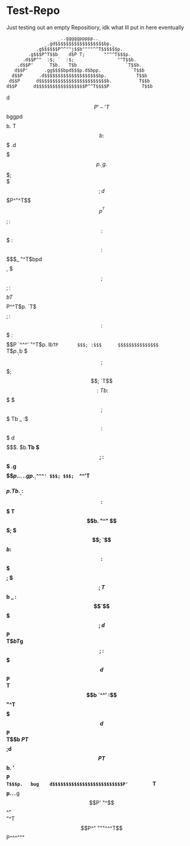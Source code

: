 # Test-Repo
Just testing out an empty Repositiory, idk what Ill put in here eventually



                       _..gggggppppp.._                       
                  _.gd$$$$$$$$$$$$$$$$$$bp._                  
               .g$$$$$$P^^""j$$b""""^^T$$$$$$p.               
            .g$$$P^T$$b    d$P T;       ""^^T$$$p.            
          .d$$P^"  :$; `  :$;                "^T$$b.          
        .d$$P'      T$b.   T$b                  `T$$b.        
       d$$P'      .gg$$$$bpd$$$p.d$bpp.           `T$$b       
      d$$P      .d$$$$$$$$$$$$$$$$$$$$bp.           T$$b      
     d$$P      d$$$$$$$$$$$$$$$$$$$$$$$$$b.          T$$b     
    d$$P      d$$$$$$$$$$$$$$$$$$P^^T$$$$P            T$$b    
   d$$P    '-'T$$$$$$$$$$$$$$$$$$bggpd$$$$b.           T$$b   
  :$$$      .d$$$$$$$$$$$$$$$$$$$$$$$$$$$$$$$p._.g.     $$$;  
  $$$;     d$$$$$$$$$$$$$$$$$$$$$$$P^"^T$$$$P^^T$$$;    :$$$  
 :$$$     :$$$$$$$$$$$$$$:$$$$$$$$$_    "^T$bpd$$$$,     $$$; 
 $$$;     :$$$$$$$$$$$$$$bT$$$$$P^^T$p.    `T$$$$$$;     :$$$ 
:$$$      :$$$$$$$$$$$$$$P `^^^'    "^T$p.    lb`TP       $$$;
:$$$      $$$$$$$$$$$$$$$              `T$$p._;$b         $$$;
$$$;      $$$$$$$$$$$$$$;                `T$$$$:Tb        :$$$
$$$;      $$$$$$$$$$$$$$$                        Tb    _  :$$$
:$$$     d$$$$$$$$$$$$$$$.                        $b.__Tb $$$;
:$$$  .g$$$$$$$$$$$$$$$$$$$p...______...gp._      :$`^^^' $$$;
 $$$;  `^^'T$$$$$$$$$$$$$$$$$$$$$$$$$$$$$$$$$p.    Tb._, :$$$ 
 :$$$       T$$$$$$$$$$$$$$$$$$$$$$$$$$$$$$$$$$b.   "^"  $$$; 
  $$$;       `$$$$$$$$$$$$$$$$$$$$$$$$$$$$$$$$$$$b      :$$$  
  :$$$        $$$$$$$$$$$$$$$$$$$$$$$$$$$$$$$$$$$$;     $$$;  
   T$$b    _  :$$`$$$$$$$$$$$$$$$$$$$$$$$$$$$$$$$$$;   d$$P   
    T$$b   T$g$$; :$$$$$$$$$$$$$$$$$$$$$$$$$$$$$$$$$  d$$P    
     T$$b   `^^'  :$$ "^T$$$$$$$$$$$$$$$$$$$$$$$$$$$ d$$P     
      T$$b        $P     T$$$$$$$$$$$$$$$$$$$$$$$$$;d$$P      
       T$$b.      '       $$$$$$$$$$$$$$$$$$$$$$$$$$$$P       
        `T$$$p.   bug    d$$$$$$$$$$$$$$$$$$$$$$$$$$P'        
          `T$$$$p..__..g$$$$$$$$$$$$$$$$$$$$$$$$$$P'          
            "^$$$$$$$$$$$$$$$$$$$$$$$$$$$$$$$$$$^"            
               "^T$$$$$$$$$$$$$$$$$$$$$$$$$$P^"               
                   """^^^T$$$$$$$$$$P^^^"""